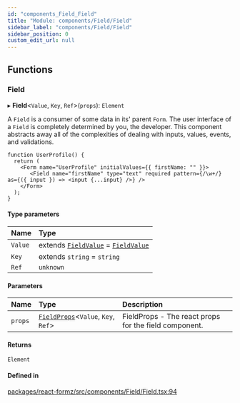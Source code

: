 ```yaml
---
id: "components_Field_Field"
title: "Module: components/Field/Field"
sidebar_label: "components/Field/Field"
sidebar_position: 0
custom_edit_url: null
---
```


## Functions

### Field

▸ **Field**<`Value`, `Key`, `Ref`\>(`props`): `Element`

A `Field` is a consumer of some data in its' parent `Form`. The user interface of a `Field`
is completely determined by you, the developer. This component abstracts away all of the
complexities of dealing with inputs, values, events, and validations.

```tsx
function UserProfile() {
  return (
    <Form name="UserProfile" initialValues={{ firstName: "" }}>
       <Field name="firstName" type="text" required pattern={/\w+/} as={({ input }) => <input {...input} />} />
    </Form>
  );
}
```

#### Type parameters

| Name | Type |
| :------ | :------ |
| `Value` | extends [`FieldValue`](types_field.md#fieldvalue) = [`FieldValue`](types_field.md#fieldvalue) |
| `Key` | extends `string` = `string` |
| `Ref` | `unknown` |

#### Parameters

| Name | Type | Description |
| :------ | :------ | :------ |
| `props` | [`FieldProps`](components_Field_Field_types.md#fieldprops)<`Value`, `Key`, `Ref`\> | FieldProps - The react props for the field component. |

#### Returns

`Element`

#### Defined in

[packages/react-formz/src/components/Field/Field.tsx:94](https://github.com/ZerryStack/react-formz/blob/main/packages/react-formz/src/components/Field/Field.tsx#L94)
